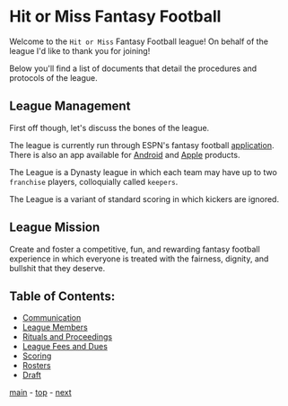 # Hit or Miss Fantasy Football

Welcome to the `Hit or Miss` Fantasy Football league!
On behalf of the league I'd like to thank you for joining!

Below you'll find a list of documents that detail the procedures and protocols of the league.

## League Management

First off though, let's discuss the bones of the league.

The league is currently run through ESPN's fantasy football [application][espn].
There is also an app available for [Android][play_store] and [Apple][apple_store] products.

The League is a Dynasty league in which each team may have up to two `franchise` players, colloquially called `keepers`.

The League is a variant of standard scoring in which kickers are ignored.

## League Mission

Create and foster a competitive, fun, and rewarding fantasy football experience in which everyone is treated with the fairness, dignity, and bullshit that they deserve.

## Table of Contents:

-   [Communication][communication]
-   [League Members][members]
-   [Rituals and Proceedings][rituals]
-   [League Fees and Dues][fees]
-   [Scoring][scoring]
-   [Rosters][rosters]
-   [Draft][draft]

[main][main] - [top][top] - [next][next]

[main]: readme.md
[top]: readme.md
[next]: communication.md

[espn]: http://games.espn.com/ffl/leagueoffice?leagueId=56226
[play_store]: https://play.google.com/store/apps/details?id=com.espn.fantasy.lm.football&hl=en
[apple_store]: https://itunes.apple.com/us/app/espn-fantasy-football-and-more-games/id555376968?mt=8
[communication]: communication.md
[members]: league_members.md
[rituals]: policies_and_procedures.md
[fees]: league_fees_and_dues.md
[scoring]: scoring.md
[rosters]: rosters.md
[draft]: draft.md
